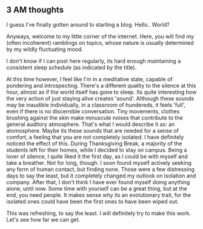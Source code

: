 ## 3 AM thoughts

I guess I've finally gotten around to starting a blog. Hello.. World?

Anyways, welcome to my little corner of the internet. Here, you will find my (often incoherent) ramblings on topics, whose nature is usually determined by my wildly fluctuating mood.

I don't know if I can post here regularly, its hard enough maintaining a consistent sleep schedule (as indicated by the title). 

At this time however, I feel like I'm in a meditative state, capable of pondering and introspecting. There's a different quality to the silence at this hour, almost as if the world itself has gone to sleep.
Its quite interesting how the very action of just staying alive creates 'sound'. Although these sounds may be inaudible individually, in a classroom of hundereds, it feels 'full', even if there is no discernible conversation.
Tiny movements, clothes brushing against the skin make minuscule noises that contribute to the general auditory atmosphere. That's what I would describe it as: an atomosphere.
Maybe its these sounds that are needed for a sense of comfort, a feeling that you are not completely isolated. I have definitely noticed the effect of this.
During Thanksgiving Break, a majority of the students left for their homes, while I decided to stay on campus. Being a lover of silence, I quite liked it the first day, as I could be with myself and take a breather.
Not for long, though. I soon found myself actively seeking any form of human contact, but finding none. Those were a few distressing days to say the least, but it completely changed my outlook on isolation and company.
After that, I don't think I have ever found myself doing anything alone, until now. Some time with yourself can be a great thing, but at the end, you need people. 
It makes sense why its an evolutionary trait, for the isolated ones could have been the first ones to have been wiped out.

This was refreshing, to say the least. I will definitely try to make this work. Let's see how far we can get.
